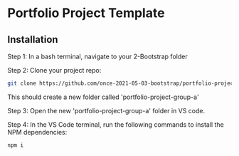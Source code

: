 # Portfolio Project Template


## Installation

Step 1: In a bash terminal, navigate to your 2-Bootstrap folder

Step 2: Clone your project repo:

```sh
git clone https://github.com/once-2021-05-03-bootstrap/portfolio-project-group-a.git
```
This should create a new folder called 'portfolio-project-group-a'

Step 3: Open the new 'portfolio-project-group-a' folder in VS code.

Step 4: In the VS Code terminal, run the following commands to install the NPM dependencies:


```sh
npm i
```

